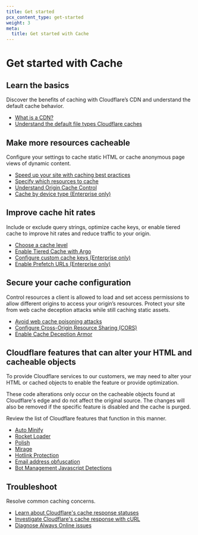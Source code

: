 ```yaml
---
title: Get started
pcx_content_type: get-started
weight: 3
meta:
  title: Get started with Cache
---
```


# Get started with Cache

## Learn the basics

Discover the benefits of caching with Cloudflare’s CDN and understand the default cache behavior.

- [What is a CDN?](https://www.cloudflare.com/learning/cdn/what-is-a-cdn/)
- [Understand the default file types Cloudflare caches](/cache/concepts/default-cache-behavior/#default-cached-file-extensions)

## Make more resources cacheable

Configure your settings to cache static HTML or cache anonymous page views of dynamic content.

- [Speed up your site with caching best practices](/cache/troubleshooting/customize-caching/)
- [Specify which resources to cache](/cache/concepts/customize-cache/)
- [Understand Origin Cache Control](/cache/concepts/cache-control/)
- [Cache by device type (Enterprise only)](/cache/how-to/edge-browser-cache-ttl/create-page-rules/#cache-by-device-type-enterprise-only)

## Improve cache hit rates

Include or exclude query strings, optimize cache keys, or enable tiered cache to improve hit rates and reduce traffic to your origin.

- [Choose a cache level](/cache/how-to/set-caching-levels/)
- [Enable Tiered Cache with Argo](/cache/how-to/tiered-cache/#enable-tiered-cache)
- [Configure custom cache keys (Enterprise only)](/cache/how-to/cache-keys/)
- [Enable Prefetch URLs (Enterprise only)](/fundamentals/speed/prefetch-urls/)

## Secure your cache configuration

Control resources a client is allowed to load and set access permissions to allow different origins to access your origin’s resources. Protect your site from web cache deception attacks while still caching static assets.

- [Avoid web cache poisoning attacks](/cache/cache-security/avoid-web-poisoning/)
- [Configure Cross-Origin Resource Sharing (CORS)](/cache/cache-security/cors/)
- [Enable Cache Deception Armor](/cache/cache-security/cache-deception-armor/#enable-cache-deception-armor)

## Cloudflare features that can alter your HTML and cacheable objects

To provide Cloudflare services to our customers, we may need to alter your HTML or cached objects to enable the feature or provide optimization.

These code alterations only occur on the cacheable objects found at Cloudflare's edge and do not affect the original source. The changes will also be removed if the specific feature is disabled and the cache is purged.

Review the list of Cloudflare features that function in this manner.

- [Auto Minify](https://support.cloudflare.com/hc/articles/200168196)
- [Rocket Loader](/fundamentals/speed/rocket-loader/)
- [Polish](/images/polish/)
- [Mirage](https://support.cloudflare.com/hc/articles/219178057)
- [Hotlink Protection](https://support.cloudflare.com/hc/articles/200170026)
- [Email address obfuscation](https://support.cloudflare.com/hc/articles/200170016)
- [Bot Management Javascript Detections](/bots/reference/javascript-detections/)

## Troubleshoot

Resolve common caching concerns.

- [Learn about Cloudflare's cache response statuses](/cache/concepts/default-cache-behavior/#cloudflare-cache-responses)
- [Investigate Cloudflare's cache response with cURL](https://support.cloudflare.com/hc/articles/203118044#h_0c7f48b3-fc29-4266-8c63-477fe61a11c4)
- [Diagnose Always Online issues](/cache/troubleshooting/always-online/)
